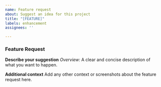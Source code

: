 ```yaml
---
name: Feature request
about: Suggest an idea for this project
title: "[FEATURE]"
labels: enhancement
assignees: ''

---
```


### Feature Request

**Describe your suggestion**
*Overview:*
A clear and concise description of what you want to happen.

**Additional context**
Add any other context or screenshots about the feature request here.

